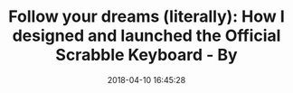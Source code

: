 ---
date: 2018-04-10 16:45:28
link:
  source: pocket
  source_url: https://getpocket.com
  text: 'Follow your dreams (literally): How I designed and launched the Official
    Scrabble Keyboard - By'
  url: https://hackernoon.com/follow-your-dreams-literally-how-i-designed-and-launched-the-official-scrabble-keyboard-d1ce3ab0f047
slug: follow-your-dreams-literally-how-i-designed-and-launched-the-official-scrabble-keyboard-by
source: pocket
title: 'Follow your dreams (literally): How I designed and launched the Official Scrabble
  Keyboard - By'
---